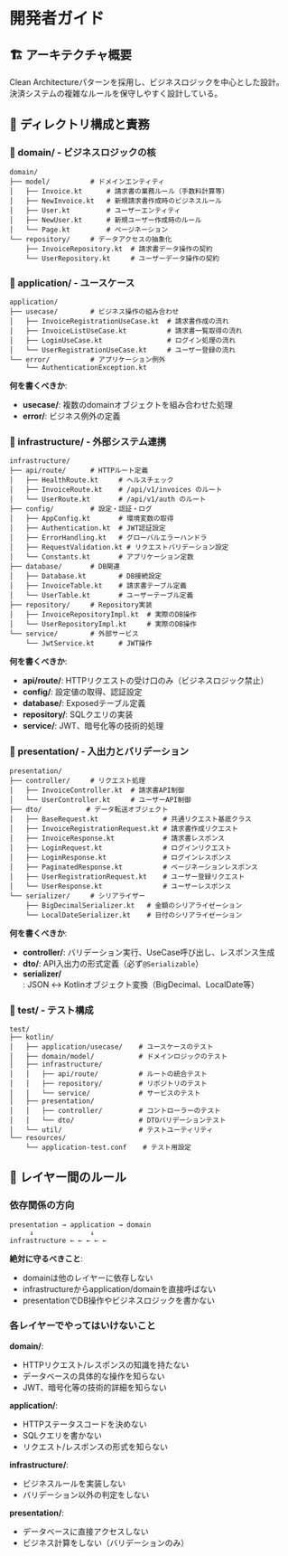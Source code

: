 # 開発者ガイド

## 🏗️ アーキテクチャ概要

Clean Architectureパターンを採用し、ビジネスロジックを中心とした設計。  
決済システムの複雑なルールを保守しやすく設計している。

## 📁 ディレクトリ構成と責務

### 📁 domain/ - ビジネスロジックの核
```
domain/
├── model/          # ドメインエンティティ
│   ├── Invoice.kt      # 請求書の業務ルール（手数料計算等）
│   ├── NewInvoice.kt   # 新規請求書作成時のビジネスルール
│   ├── User.kt         # ユーザーエンティティ
│   ├── NewUser.kt      # 新規ユーザー作成時のルール
│   └── Page.kt         # ページネーション
└── repository/     # データアクセスの抽象化
    ├── InvoiceRepository.kt  # 請求書データ操作の契約
    └── UserRepository.kt     # ユーザーデータ操作の契約
```

### 📁 application/ - ユースケース
```
application/
├── usecase/        # ビジネス操作の組み合わせ
│   ├── InvoiceRegistrationUseCase.kt  # 請求書作成の流れ
│   ├── InvoiceListUseCase.kt          # 請求書一覧取得の流れ
│   ├── LoginUseCase.kt                # ログイン処理の流れ
│   └── UserRegistrationUseCase.kt     # ユーザー登録の流れ
└── error/          # アプリケーション例外
    └── AuthenticationException.kt
```

**何を書くべきか**:
- **usecase/**: 複数のdomainオブジェクトを組み合わせた処理
- **error/**: ビジネス例外の定義

### 📁 infrastructure/ - 外部システム連携
```
infrastructure/
├── api/route/      # HTTPルート定義
│   ├── HealthRoute.kt     # ヘルスチェック
│   ├── InvoiceRoute.kt    # /api/v1/invoices のルート
│   └── UserRoute.kt       # /api/v1/auth のルート
├── config/         # 設定・認証・ログ
│   ├── AppConfig.kt       # 環境変数の取得
│   ├── Authentication.kt  # JWT認証設定
│   ├── ErrorHandling.kt   # グローバルエラーハンドラ
│   ├── RequestValidation.kt # リクエストバリデーション設定
│   └── Constants.kt       # アプリケーション定数
├── database/       # DB関連
│   ├── Database.kt        # DB接続設定
│   ├── InvoiceTable.kt    # 請求書テーブル定義
│   └── UserTable.kt       # ユーザーテーブル定義
├── repository/     # Repository実装
│   ├── InvoiceRepositoryImpl.kt  # 実際のDB操作
│   └── UserRepositoryImpl.kt     # 実際のDB操作
└── service/        # 外部サービス
    └── JwtService.kt      # JWT操作
```

**何を書くべきか**:
- **api/route/**: HTTPリクエストの受け口のみ（ビジネスロジック禁止）
- **config/**: 設定値の取得、認証設定
- **database/**: Exposedテーブル定義
- **repository/**: SQLクエリの実装
- **service/**: JWT、暗号化等の技術的処理

### 📁 presentation/ - 入出力とバリデーション
```
presentation/
├── controller/     # リクエスト処理
│   ├── InvoiceController.kt  # 請求書API制御
│   └── UserController.kt     # ユーザーAPI制御
├── dto/           # データ転送オブジェクト
│   ├── BaseRequest.kt                # 共通リクエスト基底クラス
│   ├── InvoiceRegistrationRequest.kt # 請求書作成リクエスト
│   ├── InvoiceResponse.kt            # 請求書レスポンス
│   ├── LoginRequest.kt               # ログインリクエスト
│   ├── LoginResponse.kt              # ログインレスポンス
│   ├── PaginatedResponse.kt          # ページネーションレスポンス
│   ├── UserRegistrationRequest.kt    # ユーザー登録リクエスト
│   └── UserResponse.kt               # ユーザーレスポンス
└── serializer/     # シリアライザー
    ├── BigDecimalSerializer.kt   # 金額のシリアライゼーション
    └── LocalDateSerializer.kt    # 日付のシリアライゼーション
```

**何を書くべきか**:
- **controller/**: バリデーション実行、UseCase呼び出し、レスポンス生成
- **dto/**: API入出力の形式定義（必ず`@Serializable`）
- **serializer/**: JSON ↔ Kotlinオブジェクト変換（BigDecimal、LocalDate等）

### 📁 test/ - テスト構成
```
test/
├── kotlin/
│   ├── application/usecase/    # ユースケースのテスト
│   ├── domain/model/           # ドメインロジックのテスト
│   ├── infrastructure/
│   │   ├── api/route/          # ルートの統合テスト
│   │   ├── repository/         # リポジトリのテスト
│   │   └── service/            # サービスのテスト
│   ├── presentation/
│   │   ├── controller/         # コントローラーのテスト
│   │   └── dto/                # DTOバリデーションテスト
│   └── util/                   # テストユーティリティ
└── resources/
    └── application-test.conf    # テスト用設定
```

## 🎯 レイヤー間のルール

### 依存関係の方向
```
presentation → application → domain
     ↓              ↓
infrastructure ← ← ← ← ←
```

**絶対に守るべきこと**:
- domainは他のレイヤーに依存しない
- infrastructureからapplication/domainを直接呼ばない
- presentationでDB操作やビジネスロジックを書かない

### 各レイヤーでやってはいけないこと

**domain/**:
- HTTPリクエスト/レスポンスの知識を持たない
- データベースの具体的な操作を知らない
- JWT、暗号化等の技術的詳細を知らない

**application/**:
- HTTPステータスコードを決めない
- SQLクエリを書かない
- リクエスト/レスポンスの形式を知らない

**infrastructure/**:
- ビジネスルールを実装しない
- バリデーション以外の判定をしない

**presentation/**:
- データベースに直接アクセスしない
- ビジネス計算をしない（バリデーションのみ）
